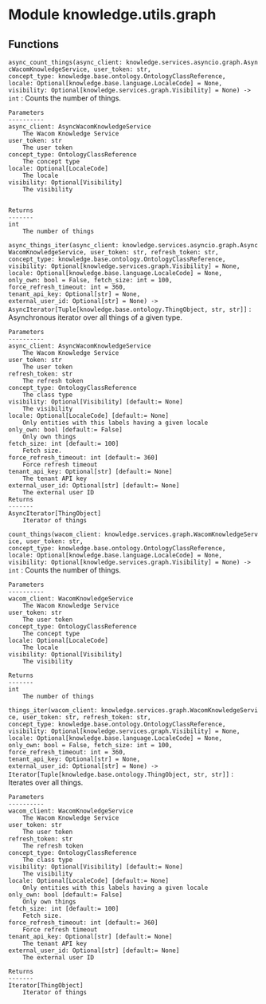 Module knowledge.utils.graph
============================

Functions
---------

    
`async_count_things(async_client: knowledge.services.asyncio.graph.AsyncWacomKnowledgeService, user_token: str, concept_type: knowledge.base.ontology.OntologyClassReference, locale: Optional[knowledge.base.language.LocaleCode] = None, visibility: Optional[knowledge.services.graph.Visibility] = None) ‑> int`
:   Counts the number of things.
    
    Parameters
    ----------
    async_client: AsyncWacomKnowledgeService
        The Wacom Knowledge Service
    user_token: str
        The user token
    concept_type: OntologyClassReference
        The concept type
    locale: Optional[LocaleCode]
        The locale
    visibility: Optional[Visibility]
        The visibility
    
    
    Returns
    -------
    int
        The number of things

    
`async_things_iter(async_client: knowledge.services.asyncio.graph.AsyncWacomKnowledgeService, user_token: str, refresh_token: str, concept_type: knowledge.base.ontology.OntologyClassReference, visibility: Optional[knowledge.services.graph.Visibility] = None, locale: Optional[knowledge.base.language.LocaleCode] = None, only_own: bool = False, fetch_size: int = 100, force_refresh_timeout: int = 360, tenant_api_key: Optional[str] = None, external_user_id: Optional[str] = None) ‑> AsyncIterator[Tuple[knowledge.base.ontology.ThingObject, str, str]]`
:   Asynchronous iterator over all things of a given type.
    
    Parameters
    ----------
    async_client: AsyncWacomKnowledgeService
        The Wacom Knowledge Service
    user_token: str
        The user token
    refresh_token: str
        The refresh token
    concept_type: OntologyClassReference
        The class type
    visibility: Optional[Visibility] [default:= None]
        The visibility
    locale: Optional[LocaleCode] [default:= None]
        Only entities with this labels having a given locale
    only_own: bool [default:= False]
        Only own things
    fetch_size: int [default:= 100]
        Fetch size.
    force_refresh_timeout: int [default:= 360]
        Force refresh timeout
    tenant_api_key: Optional[str] [default:= None]
        The tenant API key
    external_user_id: Optional[str] [default:= None]
        The external user ID
    Returns
    -------
    AsyncIterator[ThingObject]
        Iterator of things

    
`count_things(wacom_client: knowledge.services.graph.WacomKnowledgeService, user_token: str, concept_type: knowledge.base.ontology.OntologyClassReference, locale: Optional[knowledge.base.language.LocaleCode] = None, visibility: Optional[knowledge.services.graph.Visibility] = None) ‑> int`
:   Counts the number of things.
    
    Parameters
    ----------
    wacom_client: WacomKnowledgeService
        The Wacom Knowledge Service
    user_token: str
        The user token
    concept_type: OntologyClassReference
        The concept type
    locale: Optional[LocaleCode]
        The locale
    visibility: Optional[Visibility]
        The visibility
    
    Returns
    -------
    int
        The number of things

    
`things_iter(wacom_client: knowledge.services.graph.WacomKnowledgeService, user_token: str, refresh_token: str, concept_type: knowledge.base.ontology.OntologyClassReference, visibility: Optional[knowledge.services.graph.Visibility] = None, locale: Optional[knowledge.base.language.LocaleCode] = None, only_own: bool = False, fetch_size: int = 100, force_refresh_timeout: int = 360, tenant_api_key: Optional[str] = None, external_user_id: Optional[str] = None) ‑> Iterator[Tuple[knowledge.base.ontology.ThingObject, str, str]]`
:   Iterates over all things.
    
    Parameters
    ----------
    wacom_client: WacomKnowledgeService
        The Wacom Knowledge Service
    user_token: str
        The user token
    refresh_token: str
        The refresh token
    concept_type: OntologyClassReference
        The class type
    visibility: Optional[Visibility] [default:= None]
        The visibility
    locale: Optional[LocaleCode] [default:= None]
        Only entities with this labels having a given locale
    only_own: bool [default:= False]
        Only own things
    fetch_size: int [default:= 100]
        Fetch size.
    force_refresh_timeout: int [default:= 360]
        Force refresh timeout
    tenant_api_key: Optional[str] [default:= None]
        The tenant API key
    external_user_id: Optional[str] [default:= None]
        The external user ID
    
    Returns
    -------
    Iterator[ThingObject]
        Iterator of things